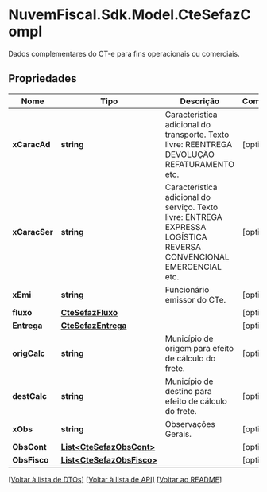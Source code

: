 # NuvemFiscal.Sdk.Model.CteSefazCompl
Dados complementares do CT-e para fins operacionais ou comerciais.

## Propriedades

Nome | Tipo | Descrição | Comentários
------------ | ------------- | ------------- | -------------
**xCaracAd** | **string** | Característica adicional do transporte.  Texto livre:  REENTREGA  DEVOLUÇÃO  REFATURAMENTO  etc. | [optional] 
**xCaracSer** | **string** | Característica adicional do serviço.  Texto livre:  ENTREGA EXPRESSA  LOGÍSTICA REVERSA  CONVENCIONAL  EMERGENCIAL  etc. | [optional] 
**xEmi** | **string** | Funcionário emissor do CTe. | [optional] 
**fluxo** | [**CteSefazFluxo**](CteSefazFluxo.md) |  | [optional] 
**Entrega** | [**CteSefazEntrega**](CteSefazEntrega.md) |  | [optional] 
**origCalc** | **string** | Município de origem para efeito de cálculo do frete. | [optional] 
**destCalc** | **string** | Município de destino para efeito de cálculo do frete. | [optional] 
**xObs** | **string** | Observações Gerais. | [optional] 
**ObsCont** | [**List&lt;CteSefazObsCont&gt;**](CteSefazObsCont.md) |  | [optional] 
**ObsFisco** | [**List&lt;CteSefazObsFisco&gt;**](CteSefazObsFisco.md) |  | [optional] 

[[Voltar à lista de DTOs]](../README.md#documentation-for-models) [[Voltar à lista de API]](../README.md#documentation-for-api-endpoints) [[Voltar ao README]](../README.md)

